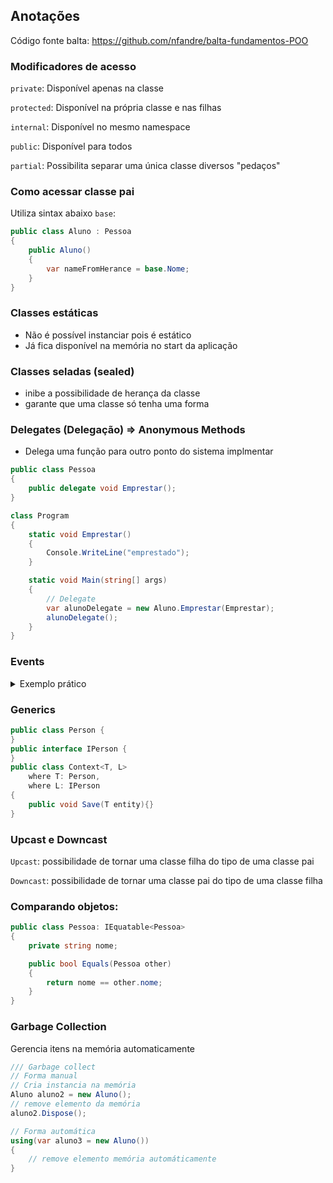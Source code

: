 ## Anotações
Código fonte balta: https://github.com/nfandre/balta-fundamentos-POO

### Modificadores de acesso

`private`:  Disponível apenas na classe

`protected`: Disponível na própria classe e nas filhas

`internal`: Disponível no mesmo namespace

`public`: Disponível para todos

`partial`: Possibilita separar uma única classe diversos "pedaços"



### Como acessar classe pai

Utiliza sintax abaixo `base`:

```csharp
public class Aluno : Pessoa
{
    public Aluno()
    {
        var nameFromHerance = base.Nome;
    }
}
```

### Classes estáticas
- Não é possível instanciar pois é estático
- Já fica disponível na memória no start da aplicação


### Classes seladas (sealed)
- inibe a possibilidade de herança da classe
- garante que uma classe só tenha uma forma


### Delegates (Delegação) => Anonymous Methods
- Delega uma função para outro ponto do sistema implmentar
```csharp
public class Pessoa
{
    public delegate void Emprestar();
}

class Program
{
    static void Emprestar()
    {
        Console.WriteLine("emprestado");
    }

    static void Main(string[] args)
    {
        // Delegate
        var alunoDelegate = new Aluno.Emprestar(Emprestar);
        alunoDelegate();
    }
}
```

### Events
<details>
    <summary>Exemplo prático</summary>

```csharp
// Events
public class Room
{
    public Room(int seats)
    {
        Seats = seats;
        seatsInUse = 0;
    }

    private int seatsInUse = 0;

    public int Seats { get; set; }

    public void ReserveSeat()
    {
        seatsInUse++;
        if (seatsInUse >= Seats)
        {
            // Evento fechado
            OnRoomSoldOut(EventArgs.Empty);
        }
        else
        {
            Console.WriteLine("Assento liberado");
        }
    }

    //handler = manipulador
    public event EventHandler OnRoomSoldOutEvent;

    protected virtual void OnRoomSoldOut(EventArgs e)
    {
        EventHandler handler = OnRoomSoldOutEvent;
        handler?.Invoke(this, e);
    }
}

class Program
{
    static void Emprestar()
    {
        Console.WriteLine("emprestado");
    }



    static void OnRoomSoldOut(object sender, EventArgs e)
    {
        Console.WriteLine("Sala lotada");
    }

    static void Main(string[] args)
    {

        /// Events

        var room = new Room(3);
        room.OnRoomSoldOutEvent += OnRoomSoldOut;
        room.ReserveSeat();
        room.ReserveSeat();
        room.ReserveSeat();
        room.ReserveSeat();
        room.ReserveSeat();

        
    }
}
```

</details>


### Generics

```csharp
public class Person {
}
public interface IPerson {
}
public class Context<T, L> 
    where T: Person,
    where L: IPerson
{
    public void Save(T entity){}
}
```

### Upcast e Downcast
`Upcast`: possibilidade de tornar uma classe filha do tipo de uma classe pai

`Downcast`: possibilidade de tornar uma classe pai do tipo de uma classe filha


### Comparando objetos:
```csharp
public class Pessoa: IEquatable<Pessoa>
{
    private string nome;

    public bool Equals(Pessoa other)
    {
        return nome == other.nome;
    }
}
``````


### Garbage Collection
Gerencia itens na memória automaticamente

```csharp
/// Garbage collect
// Forma manual
// Cria instancia na memória
Aluno aluno2 = new Aluno();
// remove elemento da memória
aluno2.Dispose();

// Forma automática
using(var aluno3 = new Aluno())
{
    // remove elemento memória automáticamente
}
```
